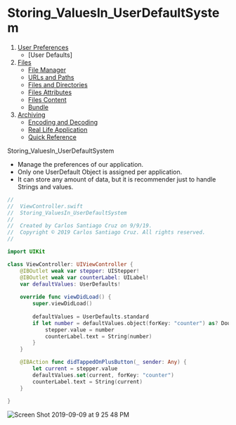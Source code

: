 # Storing_ValuesIn_UserDefaultSystem

1. [User Preferences]()
    * [User Defaults]
2. [Files]()
    * [File Manager]()
    * [URLs and Paths]()
    * [Files and Directories]()
    * [Files Attributes]()
    * [Files Content]()
    * [Bundle]()
3. [Archiving]()
    * [Encoding and Decoding]()
    * [Real Life Application]()
    * [Quick Reference]()
    

Storing_ValuesIn_UserDefaultSystem

- Manage the preferences of our application.
- Only one UserDefault Object is assigned per application.
- It can store any amount of data, but it is recommender just to handle Strings and values.

``` swift
//
//  ViewController.swift
//  Storing_ValuesIn_UserDefaultSystem
//
//  Created by Carlos Santiago Cruz on 9/9/19.
//  Copyright © 2019 Carlos Santiago Cruz. All rights reserved.
//

import UIKit

class ViewController: UIViewController {
    @IBOutlet weak var stepper: UIStepper!
    @IBOutlet weak var counterLabel: UILabel!
    var defaultValues: UserDefaults!
    
    override func viewDidLoad() {
        super.viewDidLoad()
        
        defaultValues = UserDefaults.standard
        if let number = defaultValues.object(forKey: "counter") as? Double {
            stepper.value = number
            counterLabel.text = String(number)
        }
    }

    @IBAction func didTappedOnPlusButton(_ sender: Any) {
        let current = stepper.value
        defaultValues.set(current, forKey: "counter")
        counterLabel.text = String(current)
    }
    
}
```

![Screen Shot 2019-09-09 at 9 25 48 PM](https://user-images.githubusercontent.com/24994818/64579401-6a894d80-d348-11e9-864f-d992c28dae59.png)

